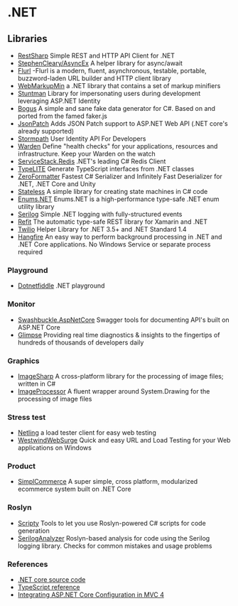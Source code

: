 # .NET

## Libraries
+ [RestSharp](http://restsharp.org) Simple REST and HTTP API Client for .NET
+ [StephenCleary/AsyncEx](https://github.com/StephenCleary/AsyncEx) A helper library for async/await
+ [Flurl](http://tmenier.github.io/Flurl/)  -Flurl is a modern, fluent, asynchronous, testable, portable, buzzword-laden URL builder and HTTP client library
+ [WebMarkupMin](https://github.com/Taritsyn/WebMarkupMin)  a .NET library that contains a set of markup minifiers
+ [Stuntman](https://github.com/ritterim/stuntman) Library for impersonating users during development leveraging ASP.NET Identity
+ [Bogus](https://github.com/bchavez/Bogus) A simple and sane fake data generator for C#. Based on and ported from the famed faker.js
+ [JsonPatch](https://github.com/myquay/JsonPatch) Adds JSON Patch support to ASP.NET Web API (.NET core's already supported) 
+ [Stormpath](https://stormpath.com) User Identity API For Developers
+ [Warden](https://github.com/warden-stack/Warden) Define "health checks" for your applications, resources and infrastructure. Keep your Warden on the watch
+ [ServiceStack.Redis](https://github.com/ServiceStack/ServiceStack.Redis) .NET's leading C# Redis Client
+ [TypeLITE](http://type.litesolutions.net) Generate TypeScript interfaces from .NET classes
+ [ZeroFormatter](https://github.com/neuecc/ZeroFormatter) Fastest C# Serializer and Infinitely Fast Deserializer for .NET, .NET Core and Unity
+ [Stateless](https://github.com/dotnet-state-machine/stateless) A simple library for creating state machines in C# code
+ [Enums.NET](https://github.com/TylerBrinkley/Enums.NET) Enums.NET is a high-performance type-safe .NET enum utility library
+ [Serilog](https://github.com/serilog/serilog) Simple .NET logging with fully-structured events
+ [Refit](https://github.com/paulcbetts/refit) The automatic type-safe REST library for Xamarin and .NET
+ [Twilio](https://github.com/twilio/twilio-csharp) Helper Library for .NET 3.5+ and .NET Standard 1.4
+ [Hangfire](http://hangfire.io)  An easy way to perform background processing in .NET and .NET Core applications. No Windows Service or separate process required


### Playground
+ [Dotnetfiddle](https://dotnetfiddle.net) .NET playground

### Monitor
+ [Swashbuckle.AspNetCore](https://github.com/domaindrivendev/Swashbuckle.AspNetCore) Swagger tools for documenting API's built on ASP.NET Core
+ [Glimpse](http://getglimpse.com/) Providing real time diagnostics & insights to the fingertips of hundreds of thousands of developers daily

### Graphics
+ [ImageSharp](https://github.com/JimBobSquarePants/ImageSharp) A cross-platform library for the processing of image files; written in C#
+ [ImageProcessor](https://github.com/JimBobSquarePants/ImageProcessor)  A fluent wrapper around System.Drawing for the processing of image files

### Stress test
+ [Netling](https://github.com/hallatore/Netling) a load tester client for easy web testing
+ [WestwindWebSurge](https://github.com/rickstrahl/WestwindWebSurge) Quick and easy URL and Load Testing for your Web applications on Windows

### Product
+ [SimplCommerce](https://github.com/simplcommerce/SimplCommerce) A super simple, cross platform, modularized ecommerce system built on .NET Core

### Roslyn
+ [Scripty](https://github.com/daveaglick/Scripty) Tools to let you use Roslyn-powered C# scripts for code generation
+ [SerilogAnalyzer](https://github.com/Suchiman/SerilogAnalyzer) Roslyn-based analysis for code using the Serilog logging library. Checks for common mistakes and usage problems

### References
+ [.NET core source code](http://aspnetsource.azurewebsites.net) 
+ [TypeScript reference](https://basarat.gitbooks.io/typescript/content) 
+ [Integrating ASP.NET Core Configuration in MVC 4](http://scottdorman.github.io/2016/03/19/integrating-asp.net-core-configuration-in-mvc-4)  

